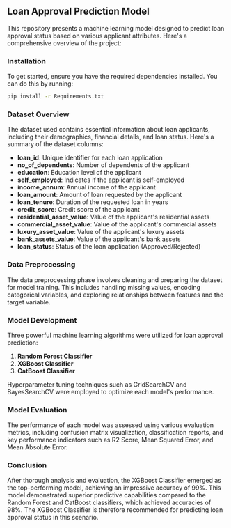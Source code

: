 
## Loan Approval Prediction Model

This repository presents a machine learning model designed to predict loan approval status based on various applicant attributes. Here's a comprehensive overview of the project:

### Installation

To get started, ensure you have the required dependencies installed. You can do this by running:

```bash
pip install -r Requirements.txt
```

### Dataset Overview

The dataset used contains essential information about loan applicants, including their demographics, financial details, and loan status. Here's a summary of the dataset columns:

- **loan_id**: Unique identifier for each loan application
- **no_of_dependents**: Number of dependents of the applicant
- **education**: Education level of the applicant
- **self_employed**: Indicates if the applicant is self-employed
- **income_annum**: Annual income of the applicant
- **loan_amount**: Amount of loan requested by the applicant
- **loan_tenure**: Duration of the requested loan in years
- **credit_score**: Credit score of the applicant
- **residential_asset_value**: Value of the applicant's residential assets
- **commercial_asset_value**: Value of the applicant's commercial assets
- **luxury_asset_value**: Value of the applicant's luxury assets
- **bank_assets_value**: Value of the applicant's bank assets
- **loan_status**: Status of the loan application (Approved/Rejected)

### Data Preprocessing

The data preprocessing phase involves cleaning and preparing the dataset for model training. This includes handling missing values, encoding categorical variables, and exploring relationships between features and the target variable.

### Model Development

Three powerful machine learning algorithms were utilized for loan approval prediction:

1. **Random Forest Classifier**
2. **XGBoost Classifier**
3. **CatBoost Classifier**

Hyperparameter tuning techniques such as GridSearchCV and BayesSearchCV were employed to optimize each model's performance.

### Model Evaluation

The performance of each model was assessed using various evaluation metrics, including confusion matrix visualization, classification reports, and key performance indicators such as R2 Score, Mean Squared Error, and Mean Absolute Error.

### Conclusion

After thorough analysis and evaluation, the XGBoost Classifier emerged as the top-performing model, achieving an impressive accuracy of 99%. This model demonstrated superior predictive capabilities compared to the Random Forest and CatBoost classifiers, which achieved accuracies of 98%. The XGBoost Classifier is therefore recommended for predicting loan approval status in this scenario.
